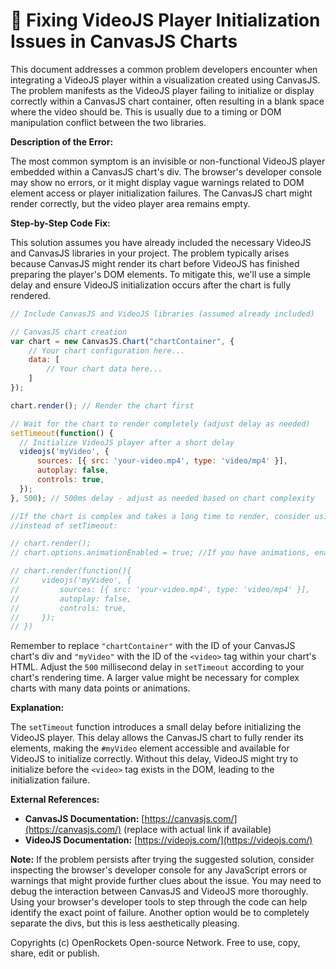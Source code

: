 # 🐞 Fixing VideoJS Player Initialization Issues in CanvasJS Charts


This document addresses a common problem developers encounter when integrating a VideoJS player within a visualization created using CanvasJS.  The problem manifests as the VideoJS player failing to initialize or display correctly within a CanvasJS chart container, often resulting in a blank space where the video should be.  This is usually due to a timing or DOM manipulation conflict between the two libraries.

**Description of the Error:**

The most common symptom is an invisible or non-functional VideoJS player embedded within a CanvasJS chart's div.  The browser's developer console may show no errors, or it might display vague warnings related to DOM element access or player initialization failures.  The CanvasJS chart might render correctly, but the video player area remains empty.


**Step-by-Step Code Fix:**

This solution assumes you have already included the necessary VideoJS and CanvasJS libraries in your project.  The problem typically arises because CanvasJS might render its chart before VideoJS has finished preparing the player's DOM elements.  To mitigate this, we'll use a simple delay and ensure VideoJS initialization occurs after the chart is fully rendered.

```javascript
// Include CanvasJS and VideoJS libraries (assumed already included)

// CanvasJS chart creation
var chart = new CanvasJS.Chart("chartContainer", {
    // Your chart configuration here...
    data: [
        // Your chart data here...
    ]
});

chart.render(); // Render the chart first

// Wait for the chart to render completely (adjust delay as needed)
setTimeout(function() {
  // Initialize VideoJS player after a short delay
  videojs('myVideo', {
      sources: [{ src: 'your-video.mp4', type: 'video/mp4' }],
      autoplay: false,
      controls: true,
  });
}, 500); // 500ms delay - adjust as needed based on chart complexity

//If the chart is complex and takes a long time to render, consider using a callback
//instead of setTimeout:

// chart.render();
// chart.options.animationEnabled = true; //If you have animations, enable it

// chart.render(function(){
//     videojs('myVideo', {
//         sources: [{ src: 'your-video.mp4', type: 'video/mp4' }],
//         autoplay: false,
//         controls: true,
//     });
// })

```

Remember to replace `"chartContainer"` with the ID of your CanvasJS chart's div and `"myVideo"` with the ID of the `<video>` tag within your chart's HTML.  Adjust the `500` millisecond delay in `setTimeout` according to your chart's rendering time.  A larger value might be necessary for complex charts with many data points or animations.


**Explanation:**

The `setTimeout` function introduces a small delay before initializing the VideoJS player.  This delay allows the CanvasJS chart to fully render its elements, making the `#myVideo` element accessible and available for VideoJS to initialize correctly.  Without this delay, VideoJS might try to initialize before the `<video>` tag exists in the DOM, leading to the initialization failure.


**External References:**

* **CanvasJS Documentation:** [https://canvasjs.com/](https://canvasjs.com/)  (replace with actual link if available)
* **VideoJS Documentation:** [https://videojs.com/](https://videojs.com/)


**Note:**  If the problem persists after trying the suggested solution, consider inspecting the browser's developer console for any JavaScript errors or warnings that might provide further clues about the issue.  You may need to debug the interaction between CanvasJS and VideoJS more thoroughly.  Using your browser's developer tools to step through the code can help identify the exact point of failure.  Another option would be to completely separate the divs, but this is less aesthetically pleasing.


Copyrights (c) OpenRockets Open-source Network. Free to use, copy, share, edit or publish.

